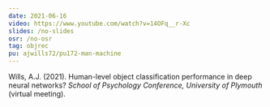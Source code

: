 ```yaml
---
date: 2021-06-16
video: https://www.youtube.com/watch?v=14OFq__r-Xc
slides: /no-slides
osr: /no-osr
tag: objrec
pu: ajwills72/pu172-man-machine
---
```


Wills, A.J. (2021). Human-level object classification performance in deep neural networks? _School of Psychology Conference, University of Plymouth_ (virtual meeting).


